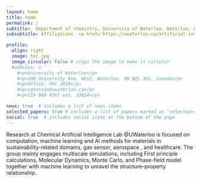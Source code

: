 ```yaml
---
layout: home
title: home
permalink: /
subtitle:  Department of chemistry, University of Waterloo, Waterloo, ON, Canada
subsubtitle: Affiliations  <a href='https://uwaterloo.ca/artificial-intelligence-institute/'s>Waterloo Artificial Intelligence</a>  <a href='https://www.google.com/search?client=safari&rls=en&q=Institute%2C+Waterloo+Institute+for+Nanotechnology&ie=UTF-8&oe=UTF-8'>Institute, Waterloo Institute for Nanotechnology      s</a> 

profile:
  align: right
  image: toc.jpg
  image_circular: False # crops the image to make it circular
  #address: >
    #<p>University of Waterloo</p>
    #<p>200 University Ave. West, Waterloo, ON N2L 3G1, Canada</p>
    #<p>Office: PHY 2018</p>
    #<p>cgtetsas@uwaterloo.ca</p>
    #<p>519 888 4567 ext. 33024</p>

news: true  # includes a list of news items
selected_papers: true # includes a list of papers marked as "selected={true}"
social: true  # includes social icons at the bottom of the page
---
```



Research at Chemical Artificial Intelligence Lab @UWaterloo is focused on computation, machine learning and AI methods for materials in sustainability-related domains, gas sensor, aerospace , and healthcare. The  group mainly engages multiscale simulations, including First principle calculations,  Molecular Dynamics, Monte Carlo,  and Phase-field model together with machine learning to unravel the structure–property relationship.
